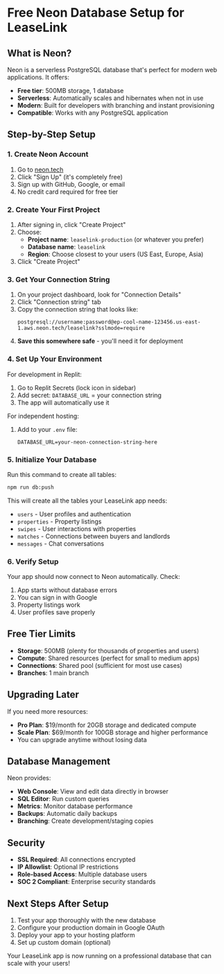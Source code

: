# Free Neon Database Setup for LeaseLink

## What is Neon?
Neon is a serverless PostgreSQL database that's perfect for modern web applications. It offers:
- **Free tier**: 500MB storage, 1 database
- **Serverless**: Automatically scales and hibernates when not in use
- **Modern**: Built for developers with branching and instant provisioning
- **Compatible**: Works with any PostgreSQL application

## Step-by-Step Setup

### 1. Create Neon Account
1. Go to [neon.tech](https://neon.tech)
2. Click "Sign Up" (it's completely free)
3. Sign up with GitHub, Google, or email
4. No credit card required for free tier

### 2. Create Your First Project
1. After signing in, click "Create Project"
2. Choose:
   - **Project name**: `leaselink-production` (or whatever you prefer)
   - **Database name**: `leaselink` 
   - **Region**: Choose closest to your users (US East, Europe, Asia)
3. Click "Create Project"

### 3. Get Your Connection String
1. On your project dashboard, look for "Connection Details"
2. Click "Connection string" tab
3. Copy the connection string that looks like:
   ```
   postgresql://username:password@ep-cool-name-123456.us-east-1.aws.neon.tech/leaselink?sslmode=require
   ```
4. **Save this somewhere safe** - you'll need it for deployment

### 4. Set Up Your Environment
For development in Replit:
1. Go to Replit Secrets (lock icon in sidebar)
2. Add secret: `DATABASE_URL` = your connection string
3. The app will automatically use it

For independent hosting:
1. Add to your `.env` file:
   ```
   DATABASE_URL=your-neon-connection-string-here
   ```

### 5. Initialize Your Database
Run this command to create all tables:
```bash
npm run db:push
```

This will create all the tables your LeaseLink app needs:
- `users` - User profiles and authentication
- `properties` - Property listings
- `swipes` - User interactions with properties
- `matches` - Connections between buyers and landlords  
- `messages` - Chat conversations

### 6. Verify Setup
Your app should now connect to Neon automatically. Check:
1. App starts without database errors
2. You can sign in with Google
3. Property listings work
4. User profiles save properly

## Free Tier Limits
- **Storage**: 500MB (plenty for thousands of properties and users)
- **Compute**: Shared resources (perfect for small to medium apps)
- **Connections**: Shared pool (sufficient for most use cases)
- **Branches**: 1 main branch

## Upgrading Later
If you need more resources:
- **Pro Plan**: $19/month for 20GB storage and dedicated compute
- **Scale Plan**: $69/month for 100GB storage and higher performance
- You can upgrade anytime without losing data

## Database Management
Neon provides:
- **Web Console**: View and edit data directly in browser
- **SQL Editor**: Run custom queries
- **Metrics**: Monitor database performance
- **Backups**: Automatic daily backups
- **Branching**: Create development/staging copies

## Security
- **SSL Required**: All connections encrypted
- **IP Allowlist**: Optional IP restrictions
- **Role-based Access**: Multiple database users
- **SOC 2 Compliant**: Enterprise security standards

## Next Steps After Setup
1. Test your app thoroughly with the new database
2. Configure your production domain in Google OAuth
3. Deploy your app to your hosting platform
4. Set up custom domain (optional)

Your LeaseLink app is now running on a professional database that can scale with your users!